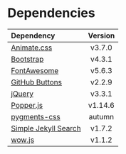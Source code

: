 # Dependencies

| Dependency | Version |
| :--- | :---: |
| [Animate.css](https://daneden.github.io/animate.css/) | v3.7.0 |
| [Bootstrap](https://getbootstrap.com/) | v4.3.1 |
| [FontAwesome](https://fontawesome.com/) | v5.6.3 |
| [GitHub Buttons](https://buttons.github.io) | v2.2.9 |
| [jQuery](https://jquery.com/) | v3.3.1 |
| [Popper.js](https://popper.js.org/) | v1.14.6 |
| [pygments-css](https://github.com/richleland/pygments-css) | autumn |
| [Simple Jekyll Search](https://github.com/christian-fei/Simple-Jekyll-Search) | v1.7.2 |
| [wow.js](https://wowjs.uk/) | v1.1.2 |

